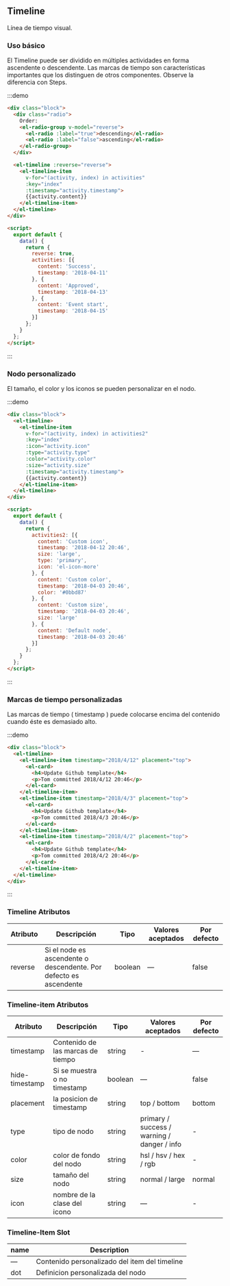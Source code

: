 ## Timeline

Línea de tiempo visual.

### Uso básico

El Timeline puede ser dividido en múltiples actividades en forma ascendente o descendente. Las marcas de tiempo son características importantes que los distinguen de otros componentes. Observe la diferencia con Steps.

:::demo
```html
<div class="block">
  <div class="radio">
    Order: 
    <el-radio-group v-model="reverse">
      <el-radio :label="true">descending</el-radio>
      <el-radio :label="false">ascending</el-radio>
    </el-radio-group>
  </div>

  <el-timeline :reverse="reverse">
    <el-timeline-item
      v-for="(activity, index) in activities"
      :key="index"
      :timestamp="activity.timestamp">
      {{activity.content}}
    </el-timeline-item>
  </el-timeline>
</div>

<script>
  export default {
    data() {
      return {
        reverse: true,
        activities: [{
          content: 'Success',
          timestamp: '2018-04-11'
        }, {
          content: 'Approved',
          timestamp: '2018-04-13'
        }, {
          content: 'Event start',
          timestamp: '2018-04-15'
        }]
      };
    }
  };
</script>
```
:::

### Nodo personalizado

El tamaño, el color y los iconos se pueden personalizar en el nodo.

:::demo
```html
<div class="block">
  <el-timeline>
    <el-timeline-item
      v-for="(activity, index) in activities2"
      :key="index"
      :icon="activity.icon"
      :type="activity.type"
      :color="activity.color"
      :size="activity.size"
      :timestamp="activity.timestamp">
      {{activity.content}}
    </el-timeline-item>
  </el-timeline>
</div>

<script>
  export default {
    data() {
      return {
        activities2: [{
          content: 'Custom icon',
          timestamp: '2018-04-12 20:46',
          size: 'large',
          type: 'primary',
          icon: 'el-icon-more'
        }, {
          content: 'Custom color',
          timestamp: '2018-04-03 20:46',
          color: '#0bbd87'
        }, {
          content: 'Custom size',
          timestamp: '2018-04-03 20:46',
          size: 'large'
        }, {
          content: 'Default node',
          timestamp: '2018-04-03 20:46'
        }]
      };
    }
  };
</script>
```
:::

### Marcas de tiempo personalizadas

Las marcas de tiempo ( timestamp )  puede colocarse encima del contenido cuando éste es demasiado alto.

:::demo
```html
<div class="block">
  <el-timeline>
    <el-timeline-item timestamp="2018/4/12" placement="top">
      <el-card>
        <h4>Update Github template</h4>
        <p>Tom committed 2018/4/12 20:46</p>
      </el-card>
    </el-timeline-item>
    <el-timeline-item timestamp="2018/4/3" placement="top">
      <el-card>
        <h4>Update Github template</h4>
        <p>Tom committed 2018/4/3 20:46</p>
      </el-card>
    </el-timeline-item>
    <el-timeline-item timestamp="2018/4/2" placement="top">
      <el-card>
        <h4>Update Github template</h4>
        <p>Tom committed 2018/4/2 20:46</p>
      </el-card>
    </el-timeline-item>
  </el-timeline>
</div>
```
:::

### Timeline Atributos
| Atributo | Descripción | Tipo    | Valores aceptados | Por defecto |
|---------- |-------- |---------- |-------------  |-------- |
| reverse | Si el node es ascendente o descendente. Por defecto es ascendente | boolean | — | false |

### Timeline-item Atributos
| Atributo    | Descripción | Tipo    | Valores aceptados | Por defecto |
|---------- |-------- |---------- |-------------  |-------- |
| timestamp     | Contenido de las marcas de tiempo | string  | - | — |
| hide-timestamp  | Si se muestra o no timestamp | boolean | — | false |
| placement | la posicion de timestamp | string | top / bottom | bottom |
| type | tipo de nodo | string | primary / success / warning / danger / info | - |
| color | color de fondo del nodo | string | hsl / hsv / hex / rgb | - |
| size | tamaño del nodo | string | normal / large | normal |
| icon | nombre de la clase del icono | string | — | - |

### Timeline-Item Slot
| name | Description |
|------|--------|
| — | Contenido personalizado del item del timeline |
| dot | Definicion personalizada del nodo |
